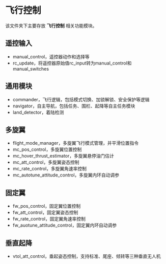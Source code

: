 # 飞行控制

该文件夹下主要存放 **飞行控制** 相关功能模块。

## 遥控输入

- manual_control，遥控器动作和选择等
- rc_update，将遥控器原始值rc_input转为manual_control和manual_switches

## 通用模块

- commander，飞行逻辑，包括模式切换、加锁解锁、安全保护等逻辑
- navigator，自主导航，包括任务、围栏、起降等自主任务模块
- land_detector，着陆检测

## 多旋翼

- flight_mode_manager，多旋翼飞行模式管理，并平滑位置指令
- mc_pos_control，多旋翼位置控制
- mc_hover_thrust_estimator，多旋翼悬停油门估计
- mc_att_control，多旋翼姿态控制
- mc_rate_control，多旋翼角速率控制
- mc_autotune_attitude_control，多旋翼内环自动调参

## 固定翼

- fw_pos_control，固定翼位置控制
- fw_att_control，固定翼姿态控制
- fw_rate_control，固定翼角速率控制
- fw_auotune_attitude_control，固定翼内环自动调参

## 垂直起降

- vtol_att_control，垂起姿态控制，支持标准、尾座、倾转等三种垂直无人机
